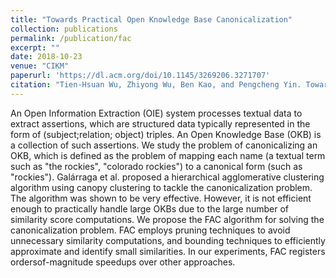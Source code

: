 ```yaml
---
title: "Towards Practical Open Knowledge Base Canonicalization"
collection: publications
permalink: /publication/fac
excerpt: ""
date: 2018-10-23
venue: "CIKM"
paperurl: 'https://dl.acm.org/doi/10.1145/3269206.3271707'
citation: "Tien-Hsuan Wu, Zhiyong Wu, Ben Kao, and Pengcheng Yin. Towards practical open knowledge base canonicalization. In Proceedings of the 27th ACM International Conference on Information and Knowledge Management, pages 883-892. ACM, 2018."
---
```

An Open Information Extraction (OIE) system processes textual data to extract assertions, which are structured data typically represented in the form of (subject;relation; object) triples. An Open Knowledge Base (OKB) is a collection of such assertions. We study the problem of canonicalizing an OKB, which is defined as the problem of mapping each name (a textual term such as "the rockies", "colorado rockies") to a canonical form (such as "rockies"). Galárraga et al. proposed a hierarchical agglomerative clustering algorithm using canopy clustering to tackle the canonicalization problem. The algorithm was shown to be very effective. However, it is not efficient enough to practically handle large OKBs due to the large number of similarity score computations. We propose the FAC algorithm for solving the canonicalization problem. FAC employs pruning techniques to avoid unnecessary similarity computations, and bounding techniques to efficiently approximate and identify small similarities. In our experiments, FAC registers ordersof-magnitude speedups over other approaches.

